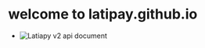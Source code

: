 # welcome to latipay.github.io

* ![Latiapy v2 api document](https://latipay.github.io/docs/v2/)




